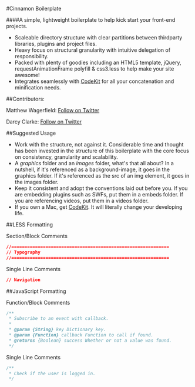 #Cinnamon Boilerplate

####A simple, lightweight boilerplate to help kick start your front-end projects.

* Scaleable directory structure with clear partitions between thirdparty libraries, plugins and project files.
* Heavy focus on structural granularity with intuitive delegation of responsibility.
* Packed with plenty of goodies including an HTML5 template, jQuery, requestAnimationFrame polyfill & css3.less to help make your site awesome!
* Integrates seamlessly with [CodeKit](http://incident57.com/codekit/) for all your concatenation and minification needs.

##Contributors:

Matthew Wagerfield: [Follow on Twitter](https://twitter.com/#!/mwagerfield)

Darcy Clarke: [Follow on Twitter](https://twitter.com/#!/darcy_clarke)

##Suggested Usage

* Work with the structure, not against it. Considerable time and thought has been invested in the structure of this boilerplate with the core focus on consistency, granularity and scalability.
* A *graphics* folder and an *images* folder, what's that all about? In a nutshell, if it's referenced as a background-image, it goes in the graphics folder. If it's referenced as the src of an img element, it goes in the images folder.
* Keep it consistent and adopt the conventions laid out before you. If you are embedding plugins such as SWFs, put them in a embeds folder. If you are referencing videos, put them in a videos folder.
* If you own a Mac, get [CodeKit](http://incident57.com/codekit/). It will literally change your developing life.

##LESS Formatting

Section/Block Comments

```css
//============================================================
// Typography
//============================================================
```

Single Line Comments

```css
// Navigation
```

##JavaScript Formatting

Function/Block Comments

```javascript
/**
 * Subscribe to an event with callback.
 * 
 * @param {String} key Dictionary key.
 * @param {Function} callback Function to call if found.
 * @returns {Boolean} success Whether or not a value was found.
 */
```

Single Line Comments

```javascript
/**
 * Check if the user is logged in.
 */
```


